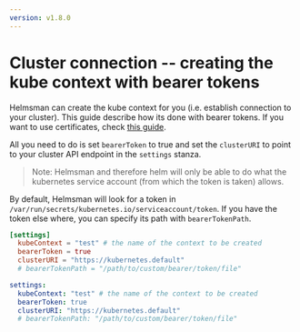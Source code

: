 ```yaml
---
version: v1.8.0
---
```


# Cluster connection -- creating the kube context with bearer tokens

Helmsman can create the kube context for you (i.e. establish connection to your cluster). This guide describe how its done with bearer tokens. If you want to use certificates, check [this guide](creating_kube_context_with_certs.md).

All you need to do is set `bearerToken` to true and set the `clusterURI` to point to your cluster API endpoint in the `settings` stanza. 

> Note: Helmsman and therefore helm will only be able to do what the kubernetes service account (from which the token is taken) allows.

By default, Helmsman will look for a token in `/var/run/secrets/kubernetes.io/serviceaccount/token`. If you have the token else where, you can specify its path with `bearerTokenPath`.

```toml
[settings]
  kubeContext = "test" # the name of the context to be created
  bearerToken = true
  clusterURI = "https://kubernetes.default"
  # bearerTokenPath = "/path/to/custom/bearer/token/file"
```

```yaml
settings:
  kubeContext: "test" # the name of the context to be created
  bearerToken: true
  clusterURI: "https://kubernetes.default" 
  # bearerTokenPath: "/path/to/custom/bearer/token/file"
```

